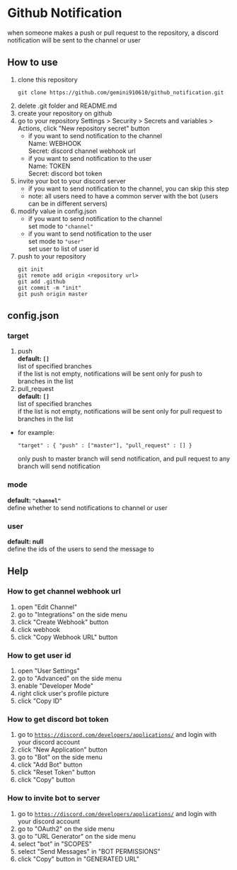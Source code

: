 # Github Notification
when someone makes a push or pull request to the repository, a discord notification will be sent to the channel or user
## How to use
1. clone this repository<br>
    ```
    git clone https://github.com/gemini910610/github_notification.git
    ```
2. delete .git folder and README.md
3. create your repository on github
4. go to your repository Settings > Security > Secrets and variables > Actions, click "New repository secret" button
    * if you want to send notification to the channel<br>
       Name: WEBHOOK<br>
       Secret: discord channel webhook url
    * if you want to send notification to the user<br>
        Name: TOKEN<br>
        Secret: discord bot token
5. invite your bot to your discord server
    * if you want to send notification to the channel, you can skip this step
    * note: all users need to have a common server with the bot (users can be in different servers)
6. modify value in config.json
    * if you want to send notification to the channel<br>
      set mode to `"channel"`
    * if you want to send notification to the user<br>
      set mode to `"user"`<br>
      set user to list of user id
7. push to your repository
    ```
    git init
    git remote add origin <repository url>
    git add .github
    git commit -m "init"
    git push origin master
    ```
## config.json
### target
1. push<br>
  **default: `[]`**<br>
  list of specified branches<br>
  if the list is not empty, notifications will be sent only for push to branches in the list
2. pull_request<br>
  **default: `[]`**<br>
  list of specified branches<br>
  if the list is not empty, notifications will be sent only for pull request to branches in the list
* for example:<br>
  ```
  "target" : { "push" : ["master"], "pull_request" : [] }
  ```
  only push to master branch will send notification, and pull request to any branch will send notification
### mode<br>
**default: `"channel"`**<br>
define whether to send notifications to channel or user
### user<br>
**default: null**<br>
define the ids of the users to send the message to
## Help
### How to get channel webhook url
1. open "Edit Channel"
2. go to "Integrations" on the side menu
3. click "Create Webhook" button
4. click webhook
5. click "Copy Webhook URL" button
### How to get user id
1. open "User Settings"
2. go to "Advanced" on the side menu
3. enable "Developer Mode"
4. right click user's profile picture
5. click "Copy ID"
### How to get discord bot token
1. go to [`https://discord.com/developers/applications/`](https://discord.com/developers/applications/) and login with your discord account
2. click "New Application" button
3. go to "Bot" on the side menu
4. click "Add Bot" button
5. click "Reset Token" button
6. click "Copy" button
### How to invite bot to server
1. go to [`https://discord.com/developers/applications/`](https://discord.com/developers/applications/) and login with your discord account
2. go to "OAuth2" on the side menu
3. go to "URL Generator" on the side menu
4. select "bot" in "SCOPES"
5. select "Send Messages" in "BOT PERMISSIONS"
6. click "Copy" button in "GENERATED URL"
